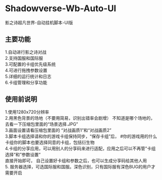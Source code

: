 # Shadowverse-Wb-Auto-UI
影之诗超凡世界-自动挂机脚本-UI版

## 主要功能
1.自动进行影之诗对战  
2.支持国服和国际服  
3.可配置的卡组优先级系统  
4.可进行拖拽参数设置  
5.详细的运行统计和日志  
6.卡组管理和分享功能  

## 使用前说明  

1.使用1280x720分辨率   
2.用黑色背景的场地（不要用简易，识别出错率会剧增） 不知道是哪个场地的，去看一下压缩包里面的“场景选择.JPG”  
3.画面设置请看压缩包里面的 “对战画质1”和“对战画质2”  
3.脚本卡组选择请和你的游戏卡组保持同步，“保存卡组”后， #你的游戏用的什么卡组你的脚本也要选择同意的卡组，包括衍生物  
4.卡组的分享应用，可以用别人的分享码来进行适配，应用之后可以不再管”卡组选择“和”参数设置“  
  直接开始即可， 自己设置好卡组和参数之后，也可以生成分享码给其他人用  
5. 服务器选择，可选国际服和国服。深色识别，只有国际服有深色BUG的用户才需要开启  
